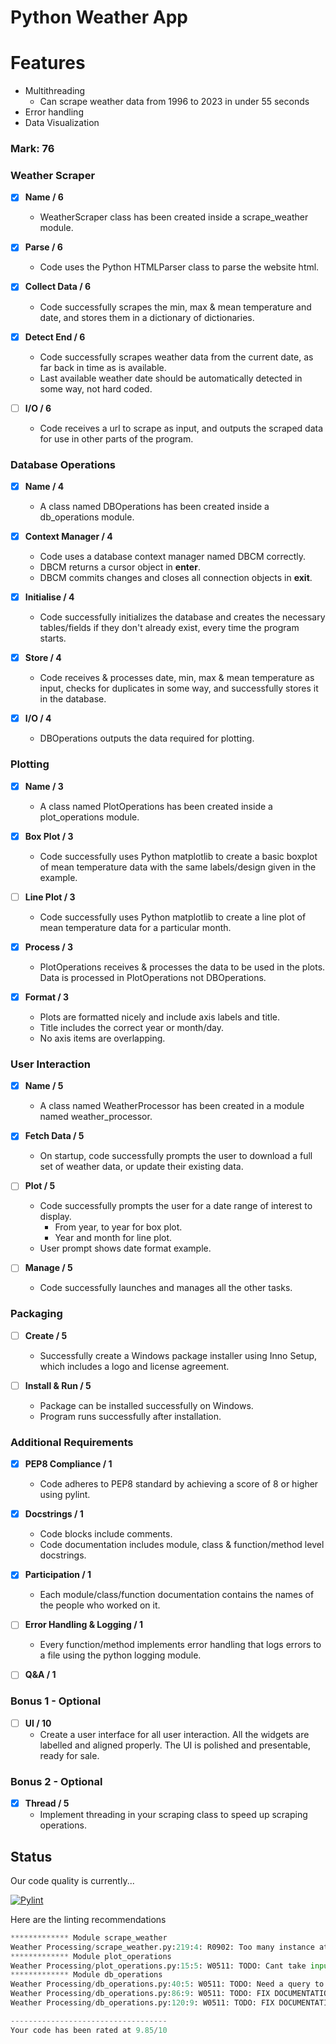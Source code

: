 # Python Weather App

# Features
- Multithreading
  - Can scrape weather data from 1996 to 2023 in under 55 seconds
- Error handling
- Data Visualization

### Mark: 76
### Weather Scraper

- [x] **Name / 6**
    - WeatherScraper class has been created inside a scrape_weather module.

- [x] **Parse / 6**
    - Code uses the Python HTMLParser class to parse the website html.

- [x] **Collect Data / 6**
    - Code successfully scrapes the min, max & mean temperature and date, and stores them in a dictionary of dictionaries.

- [x] **Detect End / 6**
    - Code successfully scrapes weather data from the current date, as far back in time as is available.
    - Last available weather date should be automatically detected in some way, not hard coded.

- [ ] **I/O / 6**
    - Code receives a url to scrape as input, and outputs the scraped data for use in other parts of the program.

### Database Operations

- [x] **Name / 4**
    - A class named DBOperations has been created inside a db_operations module.

- [x] **Context Manager / 4**
    - Code uses a database context manager named DBCM correctly.
    - DBCM returns a cursor object in __enter__.
    - DBCM commits changes and closes all connection objects in __exit__.

- [x] **Initialise / 4**
    - Code successfully initializes the database and creates the necessary tables/fields if they don't already exist, every time the program starts.

- [x] **Store / 4**
    - Code receives & processes date, min, max & mean temperature as input, checks for duplicates in some way, and successfully stores it in the database.

- [x] **I/O / 4**
    - DBOperations outputs the data required for plotting.

### Plotting

- [x] **Name / 3**
    - A class named PlotOperations has been created inside a plot_operations module.

- [x] **Box Plot / 3**
    - Code successfully uses Python matplotlib to create a basic boxplot of mean temperature data with the same labels/design given in the example.

- [ ] **Line Plot / 3**
    - Code successfully uses Python matplotlib to create a line plot of mean temperature data for a particular month.

- [x] **Process / 3**
    - PlotOperations receives & processes the data to be used in the plots. Data is processed in PlotOperations not DBOperations.

- [x] **Format / 3**
    - Plots are formatted nicely and include axis labels and title.
    - Title includes the correct year or month/day.
    - No axis items are overlapping.

### User Interaction

- [x] **Name / 5**
    - A class named WeatherProcessor has been created in a module named weather_processor.

- [x] **Fetch Data / 5**
    - On startup, code successfully prompts the user to download a full set of weather data, or update their existing data.

- [ ] **Plot / 5**
    - Code successfully prompts the user for a date range of interest to display.
        - From year, to year for box plot.
        - Year and month for line plot.
    - User prompt shows date format example.

- [ ] **Manage / 5**
    - Code successfully launches and manages all the other tasks.

### Packaging

- [ ] **Create / 5**
    - Successfully create a Windows package installer using Inno Setup, which includes a logo and license agreement.

- [ ] **Install & Run / 5**
    - Package can be installed successfully on Windows.
    - Program runs successfully after installation.

### Additional Requirements

- [x] **PEP8 Compliance / 1**
    - Code adheres to PEP8 standard by achieving a score of 8 or higher using pylint.

- [x] **Docstrings / 1**
    - Code blocks include comments.
    - Code documentation includes module, class & function/method level docstrings.

- [x] **Participation / 1**
    - Each module/class/function documentation contains the names of the people who worked on it.

- [ ] **Error Handling & Logging / 1**
    - Every function/method implements error handling that logs errors to a file using the python logging module.

- [ ] **Q&A / 1**

### Bonus 1 - Optional

- [ ] **UI / 10**
    - Create a user interface for all user interaction. All the widgets are labelled and aligned properly. The UI is polished and presentable, ready for sale.

### Bonus 2 - Optional

- [x] **Thread / 5**
    - Implement threading in your scraping class to speed up scraping operations.



## Status


Our code quality is currently...

[![Pylint](https://github.com/tadghh/PythonWeatherApp/actions/workflows/pylint.yml/badge.svg?branch=main&event=push)](https://github.com/tadghh/PythonWeatherApp/actions/workflows/pylint.yml)

Here are the linting recommendations
```python
************* Module scrape_weather
Weather Processing/scrape_weather.py:219:4: R0902: Too many instance attributes (10/7) (too-many-instance-attributes)
************* Module plot_operations
Weather Processing/plot_operations.py:15:5: W0511: TODO: Cant take input in this way, must be given from weather_processor. (fixme)
************* Module db_operations
Weather Processing/db_operations.py:40:5: W0511: TODO: Need a query to get the most recent date in the data base (fixme)
Weather Processing/db_operations.py:86:9: W0511: TODO: FIX DOCUMENTATION HERE fetch_monthy_averages (fixme)
Weather Processing/db_operations.py:120:9: W0511: TODO: FIX DOCUMENTATION HERE fetch_year_month_average (fixme)

-----------------------------------
Your code has been rated at 9.85/10

```
